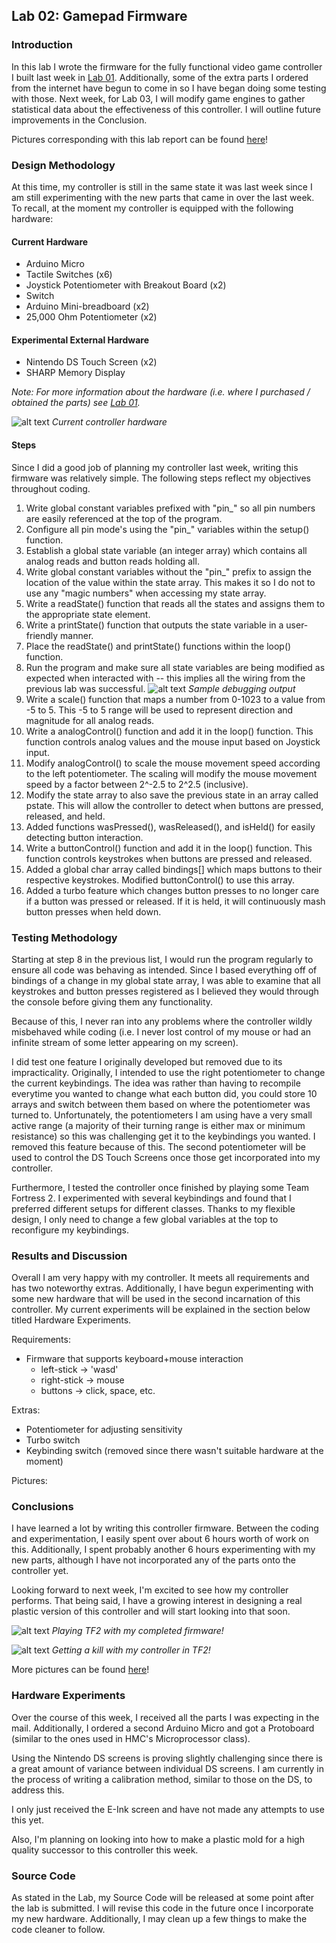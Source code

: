## Lab 02: Gamepad Firmware

### Introduction
In this lab I wrote the firmware for the fully functional video game controller I built last week in
[Lab 01](https://github.com/afishberg/e190/blob/master/lab01.md). Additionally, some of the extra parts I ordered from the
internet have begun to come in so I have began doing some testing with those.
Next week, for Lab 03, I will modify game engines to gather statistical data about the effectiveness of this controller.
I will outline future improvements in the Conclusion.

Pictures corresponding with this lab report can be found [here](https://github.com/afishberg/e190/tree/master/lab02_pictures)!

### Design Methodology
At this time, my controller is still in the same state it was last week since I am still experimenting with the new parts
that came in over the last week. To recall, at the moment my controller is equipped with the following hardware:

#### Current Hardware

*   Arduino Micro
*   Tactile Switches (x6)
*   Joystick Potentiometer with Breakout Board (x2)
*   Switch
*   Arduino Mini-breadboard (x2)
*   25,000 Ohm Potentiometer (x2)

#### Experimental External Hardware

*   Nintendo DS Touch Screen (x2)
*   SHARP Memory Display

_Note: For more information about the hardware (i.e. where I purchased / obtained the parts) see [Lab 01](https://github.com/afishberg/e190/blob/master/lab01.md)._

![alt text](https://raw.githubusercontent.com/afishberg/e190/master/lab01_pictures/finished_controller_front.jpg "Finished Controller (Front)")
_Current controller hardware_

#### Steps

Since I did a good job of planning my controller last week, writing this firmware was relatively simple.
The following steps reflect my objectives throughout coding.

1. Write global constant variables prefixed with "pin_" so all pin numbers are easily referenced at the top of the program.
2. Configure all pin mode's using the "pin_" variables within the setup() function.
3. Establish a global state variable (an integer array) which contains all analog reads and button reads holding all.
4. Write global constant variables without the "pin_" prefix to assign the location of the value within the state array.
This makes it so I do not to use any "magic numbers" when accessing my state array.
5. Write a readState() function that reads all the states and assigns them to the appropriate state element.
6. Write a printState() function that outputs the state variable in a user-friendly manner.
7. Place the readState() and printState() functions within the loop() function.
8. Run the program and make sure all state variables are being modified as expected when interacted with -- this implies all
the wiring from the previous lab was successful.
![alt text](https://raw.githubusercontent.com/afishberg/e190/master/lab02_pictures/debug_output.png "Debugging output")
_Sample debugging output_
9. Write a scale() function that maps a number from 0-1023 to a value from -5 to 5. This -5 to 5 range will be used to 
represent direction and magnitude for all analog reads.
10. Write a analogControl() function and add it in the loop() function. This function controls analog values and
 the mouse input based on Joystick input.
11. Modify analogControl() to scale the mouse movement speed according to the left potentiometer. The scaling will modify the 
mouse movement speed by a factor between 2^-2.5 to 2^2.5 (inclusive).
12. Modify the state array to also save the previous state in an array called pstate. This will allow the controller to
detect when buttons are pressed, released, and held.
13. Added functions wasPressed(), wasReleased(), and isHeld() for easily detecting button interaction.
14. Write a buttonControl() function and add it in the loop() function. This function controls keystrokes when buttons
are pressed and released.
15. Added a global char array called bindings[] which maps buttons to their respective keystrokes. Modified buttonControl()
to use this array.
16. Added a turbo feature which changes button presses to no longer care if a button was pressed or released. If it is held,
it will continuously mash button presses when held down.


### Testing Methodology
Starting at step 8 in the previous list, I would run the program regularly to ensure all code was behaving as intended.
Since I based everything off of bindings of a change in my global state array, I was able to examine that all keystrokes
and button presses registered as I believed they would through the console before giving them any functionality.

Because of this, I never ran into any problems where the controller wildly misbehaved while coding (i.e. I never lost control
of my mouse or had an infinite stream of some letter appearing on my screen).

I did test one feature I originally developed but removed due to its impracticality. Originally, I intended to use the right
potentiometer to change the current keybindings. The idea was rather than having to recompile everytime you wanted to change
what each button did, you could store 10 arrays and switch between them based on where the potentiometer was turned to.
Unfortunately, the potentiometers I am using have a very small active range (a majority of their turning range is either
max or minimum resistance) so this was challenging get it to the keybindings you wanted. I removed this feature because of
this. The second potentiometer will be used to control the DS Touch Screens once those get incorporated into my controller.

Furthermore, I tested the controller once finished by playing some Team Fortress 2. I experimented with several keybindings
and found that I preferred different setups for different classes. Thanks to my flexible design, I only need to change a 
few global variables at the top to reconfigure my keybindings.


### Results and Discussion
Overall I am very happy with my controller. It meets all requirements and has two noteworthy extras. Additionally, I have
begun experimenting with some new hardware that will be used in the second incarnation of this controller. 
My current experiments will be explained in the section below titled Hardware Experiments.

Requirements:
- Firmware that supports keyboard+mouse interaction
   - left-stick -> 'wasd'
   - right-stick -> mouse
   - buttons -> click, space, etc.

Extras:
- Potentiometer for adjusting sensitivity
- Turbo switch
- Keybinding switch (removed since there wasn't suitable hardware at the moment)

Pictures:


### Conclusions
I have learned a lot by writing this controller firmware. Between the coding and experimentation, I easily spent over
about 6 hours worth of work on this. Additionally, I spent probably another 6 hours experimenting with my new parts, although
I have not incorporated any of the parts onto the controller yet.

Looking forward to next week, I'm excited to see how my controller performs. That being said, I have a growing interest
in designing a real plastic version of this controller and will start looking into that soon.

![alt text](https://raw.githubusercontent.com/afishberg/e190/master/lab02_pictures/playing_tf2.jpg "Playing TF2")
_Playing TF2 with my completed firmware!_

![alt text](https://raw.githubusercontent.com/afishberg/e190/master/lab02_pictures/tf2_kill.jpg "Getting a kill in TF2")
_Getting a kill with my controller in TF2!_

More pictures can be found [here](https://github.com/afishberg/e190/tree/master/lab02_pictures)!

### Hardware Experiments
Over the course of this week, I received all the parts I was expecting in the mail. Additionally, I ordered a second
Arduino Micro and got a Protoboard (similar to the ones used in HMC's Microprocessor class).

Using the Nintendo DS screens is proving slightly challenging since there is a great amount of variance between individual
DS screens. I am currently in the process of writing a calibration method, similar to those on the DS, to address this.

I only just received the E-Ink screen and have not made any attempts to use this yet.

Also, I'm planning on looking into how to make a plastic mold for a high quality successor to this controller this week.

### Source Code
As stated in the Lab, my Source Code will be released at some point after the lab is submitted. I will revise this code in
the future once I incorporate my new hardware. Additionally, I may clean up a few things to make the code cleaner to follow.
